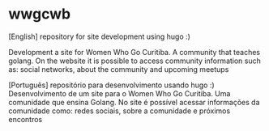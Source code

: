 # wwgcwb

[English] repository for site development using hugo :)

Development a site for Women Who Go Curitiba. A community that teaches golang.
On the website it is possible to access community information such as: social networks, about the community and upcoming meetups


[Português] repositório para desenvolvimento usando hugo :)
Desenvolvimento de um site para o Women Who Go Curitiba. Uma comunidade que ensina Golang.
No site é possível acessar informações da comunidade como: redes sociais, sobre a comunidade e próximos encontros
